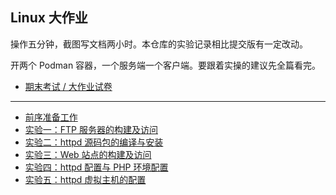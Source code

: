 ## Linux 大作业

操作五分钟，截图写文档两小时。本仓库的实验记录相比提交版有一定改动。

开两个 Podman 容器，一个服务端一个客户端。要跟着实操的建议先全篇看完。

- [期末考试 / 大作业试卷](./task.doc)

---

- [前序准备工作](./prepare.md)
- [实验一：FTP 服务器的构建及访问](./lab1.md)
- [实验二：httpd 源码包的编译与安装](./lab2.md)
- [实验三：Web 站点的构建及访问](./lab3.md)
- [实验四：httpd 配置与 PHP 环境配置](./lab4.md)
- [实验五：httpd 虚拟主机的配置](./lab5.md)
